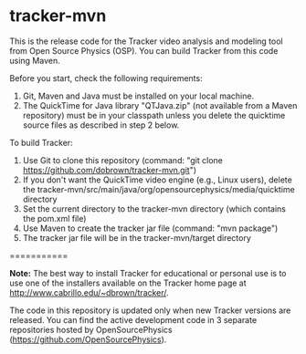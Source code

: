tracker-mvn
===========

This is the release code for the Tracker video analysis and modeling tool from Open Source Physics (OSP). You can build Tracker from this code using Maven.

Before you start, check the following requirements:

  1. Git, Maven and Java must be installed on your local machine.
  2. The QuickTime for Java library "QTJava.zip" (not available from a Maven repository) must be in your classpath unless you delete the quicktime source files as described in step 2 below.

To build Tracker:

  1. Use Git to clone this repository (command: "git clone https://github.com/dobrown/tracker-mvn.git")
  2. If you don't want the QuickTime video engine (e.g., Linux users), delete the tracker-mvn/src/main/java/org/opensourcephysics/media/quicktime directory
  3. Set the current directory to the tracker-mvn directory (which contains the pom.xml file)
  4. Use Maven to create the tracker jar file (command: "mvn package")
  5. The tracker jar file will be in the tracker-mvn/target directory

===========

<strong>Note:</strong> The best way to install Tracker for educational or personal use is to use one of the installers available on the Tracker home page at http://www.cabrillo.edu/~dbrown/tracker/. 

The code in this repository is updated only when new Tracker versions are released. You can find the active development code in 3 separate repositories hosted by OpenSourcePhysics (https://github.com/OpenSourcePhysics).
